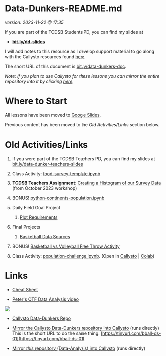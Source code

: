 # Data-Dunkers-README.md

*version: 2023-11-22 @ 17:35*

If you are part of the TCDSB Students PD, you can find my slides at 
<br>
- **[bit.ly/dd-slides](https://bit.ly/dd-slides)**

I will add notes to this resource as I develop support material to go along with the Callysto resources found [here](https://github.com/callysto/basketball-and-data-science).

The short URL of this document is [bit.ly/data-dunkers-doc](https://bit.ly/data-dunkers-doc). 

*Note: if you plan to use Callysto for these lessons you can mirror the entire repository into it by clicking [here](https://hub.callysto.ca/jupyter/hub/user-redirect/git-pull?repo=https://github.com/pbeens/Data-Analysis&branch=main&subPath=Data-Dunkers-README.md&depth=1).*

# Where to Start

All lessons have been moved to [Google Slides](https://bit.ly/dd-slides).

Previous content has been moved to the *Old Activities/Links* section below.

# Old Activities/Links

1. If you were part of the TCDSB Teachers PD, you can find my slides at 
[bit.ly/data-dunker-teachers-slides](https://bit.ly/data-dunker-teachers-slides)

1. Class Activity: [food-survey-template.ipynb](Misc/food-survey-template.ipynb)

1. **TCDSB Teachers Assignment**: [Creating a Histogram of our Survey Data](Misc/tcdsb-pd.ipynb) (from October 2023 workshop)

1. BONUS! [python-continents-population.ipynb](Demos/python-continents-population.ipynb)

1. Daily Field Goal Project
    1.  [Plot Requirements](BADS/personal-fg-stats-reqts.md)

1.  Final Projects
    1.  [Basketball Data Sources](Data/basketball-data-sources.md)
      
1.  BONUS! [Basketball vs Volleyball Free Throw Activity](Demos/bb-vs-vb-activity/bb-vs-vb.md)

1. Class Activity: [population-challenge.ipynb](Plotly/Challenges/population-challenge.ipynb). (Open in [Callysto](https://hub.callysto.ca/jupyter/hub/user-redirect/git-pull?repo=https://github.com/pbeens/Data-Analysis&branch=main&subPath=Plotly/Challenges/population-challenge.ipynb&depth=1) | [Colab](https://githubtocolab.com/pbeens/Data-Analysis/blob/main/Plotly/Challenges/population-challenge.ipynb))

# Links

- [Cheat Sheet](cheatsheet.md)

- [Peter's OTF Data Analysis video](https://youtu.be/r8D1DU5hmUM)

[![](https://markdown-videos.vercel.app/youtube/r8D1DU5hmUM)](https://youtu.be/r8D1DU5hmUM)

- [Callysto Data-Dunkers Repo](https://github.com/callysto/basketball-and-data-science)

- [Mirror the Callysto Data-Dunkers repository into Callysto](https://hub.callysto.ca/jupyter/hub/user-redirect/git-pull?repo=https%3A%2F%2Fgithub.com%2Fcallysto%2Fbasketball-and-data-science&branch=main&subPath=content/01-introduction.ipynb&depth=1) (runs directly)
<br>This is the short URL to do the same thing: [https://tinyurl.com/bball-ds-01](https://tinyurl.com/bball-ds-01)

- [Mirror *this* repository (Data-Analysis) into Callysto](https://hub.callysto.ca/jupyter/hub/user-redirect/git-pull?repo=https://github.com/pbeens/Data-Analysis) (runs directly)
